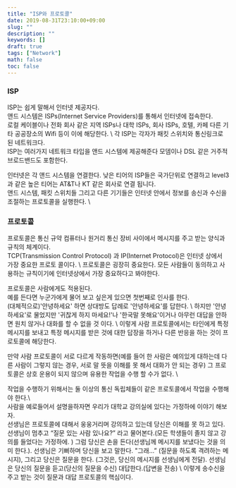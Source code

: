 ```yaml
---
title: "ISP와 프로토콜"
date: 2019-08-31T23:10:00+09:00
slug: ""
description: ""
keywords: []
draft: true
tags: ["Network"]
math: false
toc: false
---
```


### ISP
ISP는 쉽게 말해서 인터넷 제공자다. \
앤드 시스템은 ISPs(Internet Service Providers)를 통해서 인터넷에 접속한다. \
로컬 케이블이나 전화 회사 같은 지역 ISPs나 대학 ISPs, 회사 ISPs, 호텔, 카페 다른 기타 공공장소의 Wifi 등이 이에 해당한다. \ 
각 ISP는 각자가 패킷 스위치와 통신링크로 된 네트워크다. \
ISP는 여러가지 네트워크 타입을 앤드 시스템에 제공해준다 모뎀이나 DSL 같은 거주적 브로드밴드도 포함한다.  

인터넷은 각 앤드 시스템을 연결한다. 낮은 티어의 ISP들은 국가단위로 연결하고 level3과 같은 높은 티어는 AT&T나 KT 같은 회사로 연결 됩니다. \
앤드 시스템, 패킷 스위치들 그리고 다른 기기들은 인터넷 안에서 정보를 송신과 수신을 조절하는 프로토콜을 실행한다. \

### 프로토콜

프로토콜은 통신 규약 컴퓨터나 원거리 통신 장비 사이에서 메시지를 주고 받는 양식과 규칙의 체계이다. \
TCP(Transmission Control Protocol) 과 IP(Internet Protocol)은 인터넷 상에서 가장 중요한 프로토 콜이다. \ 
프로토콜은 굉장히 중요한다. 모든 사람들이 동의하고 사용하는 규칙이기에 인터넷상에서 가장 중요하다고 봐야한다.  


프로토콜은 사람에게도 적용된다. \
예를 든다면 누군가에게 물어 보고 싶은게 있으면 첫번째로 인사를 한다.  \
(대체적으로)'안녕하세요' 하면 상대방도 답례로 '안녕하세요'를 답한다. \ 
하지만 '안녕하세요'로 물었지만 '귀찮게 하지 마세요!'나 '한국말 못해요'이거나 아무런 대답을 안하면 원치 않거나 대화를 할 수 없을 것 이다. \ 
이렇게 사람 프로토콜에서는 타인에게 특정 메시지를 보내고 특정 메시지를 받은 것에 대한 답장을 하거나 다른 반응을 하는 것이 프로토콜에 해당한다.  

만약 사람 프로토콜이 서로 다르게 작동하면(예를 들어 한 사람은 예의있게 대하는데 다른 사람이 그렇지 않는 경우, 서로 말 뜻을 이해를 못 해서 대화가 안 되는 경우) 그 프로토콜은 상호 운용이 되지 않으며 유용한 작업을 수행 할 수가 없다. \  

작업을 수행하기 위해서는 둘 이상의 통신 독립체들이 같은 프로토콜에서 작업을 수행해야 한다.\  
사람을 예로들어서 설명을하자면 우리가 대학교 강의실에 있다는 가정하에 이야기 해보자. \
선생님은 프로토콜에 대해서 웅웅거리며 강의하고 있는데 당신은 이해를 못 하고 있다.  \
선생님이 멈추고 “질문 있는 사람 있나요?” 라고 물어본다.(모든 학생들이 졸지 않고 강의를 들었다는 가정하에. ) 그럼 당신은 손을 든다(선생님께 메시지를 보냈다는 것을 의미 한다.). 선생님은 기뻐하며 당신을 보고 말한다. "그래...” (질문을 하도록 격려하는 메시지), 그리고 당신은 질문을 한다. (그것은, 당신의 메시지를 선생님에게 전달). 선생님은 당신의 질문을 듣고(당신의 질문을 수신) 대답한다.(답변을 전송) \ 
이렇게 송수신을 주고 받는 것이 질문과 대답 프로토콜의 핵심이다.

